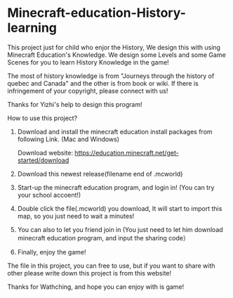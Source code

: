 # Minecraft-education-History-learning

This project just for child who enjor the History, We design this with using Minecraft Education's Knowledge. We design some Levels and some Game Scenes for you to learn History Knowledge in the game! 

The most of history knowledge is from "Journeys through the history of quebec and Canada" and the other is from book or wiki. If there is infringement of your copyright, please connect with us!

Thanks for Yizhi's help to design this program!


How to use this project?

1. Download and install the minecraft education install packages from following Link. (Mac and Windows)

    Download website: https://education.minecraft.net/get-started/download

2. Download this newest release(filename end of .mcworld)

3. Start-up the minecraft education program, and login in! (You can try your school accoent!)

3. Double click the file(.mcworld) you download, It will start to import this map, so you just need to wait a minutes! 

4. You can also to let you friend join in (You just need to let him download minecraft education program, and input the sharing code）

5. Finally, enjoy the game!


The file in this project, you can free to use, but if you want to share with other please write down this project is from this website!

Thanks for Wathching, and hope you can enjoy with is game!
